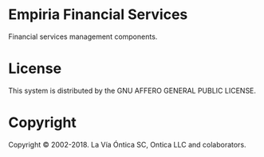 ﻿# Empiria Financial Services

Financial services management components.

# License

This system is distributed by the GNU AFFERO GENERAL PUBLIC LICENSE.

# Copyright

Copyright © 2002-2018. La Vía Óntica SC, Ontica LLC and colaborators.
